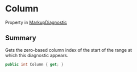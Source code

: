 # Column

Property in [MarkupDiagnostic](yarn.markup.lineparser.markupdiagnostic.md)

## Summary

Gets the zero-based column index of the start of the range at\
which this diagnostic appears.

```csharp
public int Column { get; }
```
